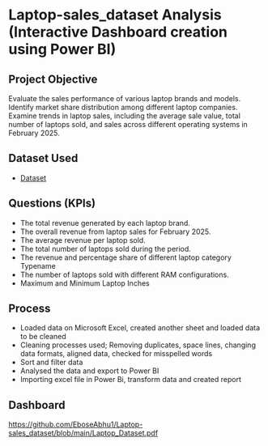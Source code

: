 # Laptop-sales_dataset Analysis (Interactive Dashboard creation using Power BI)
## Project Objective
Evaluate the sales performance of various laptop brands and models. Identify market share distribution among different laptop companies. Examine trends in laptop sales, including the average sale value, total number of laptops sold, and sales across different operating systems in February 2025.

## Dataset Used
- <a href ="https://github.com/EboseAbhu1/Laptop-sales_dataset/blob/main/Laptop_Data.xlsx">Dataset</a>

## Questions (KPIs)
- The total revenue generated by each laptop brand.
- The overall revenue from laptop sales for February 2025.
- The average revenue per laptop sold.
- The total number of laptops sold during the period.
- The revenue and percentage share of different laptop category Typename
- The number of laptops sold with different RAM configurations.
- Maximum and Minimum Laptop Inches

## Process 
- Loaded data on Microsoft Excel, created another sheet and loaded data to be cleaned
- Cleaning processes used; Removing duplicates, space lines, changing data formats, aligned data, checked for misspelled words
- Sort and filter data
- Analysed the data and export to Power BI
- Importing excel file in Power Bi, transform data and created report

## Dashboard
https://github.com/EboseAbhu1/Laptop-sales_dataset/blob/main/Laptop_Dataset.pdf

